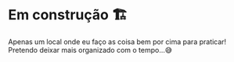 # Em construção 🏗️

Apenas um local onde eu faço as coisa bem por cima para praticar!
Pretendo deixar mais organizado com o tempo...😅